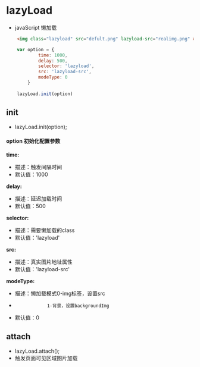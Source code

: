 # lazyLoad

* javaScript 懒加载

```html
    <img class="lazyload" src="defult.png" lazyload-src="realimg.png" >
```

```javascript  
    var option = {
            time: 1000,
            delay: 500,
            selector: 'lazyload',
            src: 'lazyload-src',
            modeType: 0
        }
        
    lazyLoad.init(option)
```
                
## init
* lazyLoad.init(option);
#### option 初始化配置参数
**time:**

* 描述：触发间隔时间
* 默认值：1000

**delay:** 

* 描述：延迟加载时间
* 默认值：500

**selector:** 

* 描述：需要懒加载的class
* 默认值：'lazyload'

**src:** 

* 描述：真实图片地址属性
* 默认值：'lazyload-src'

**modeType:** 

* 描述：懒加载模式0-img标签，设置src
*                 1-背景，设置backgroundImg
* 默认值：0



## attach
* lazyLoad.attach();
* 触发页面可见区域图片加载

